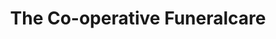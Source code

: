 ---
title: "The Co-operative Funeralcare"
url: /blyth/the-co-operative-funeralcare/
shop: Bestattungen
---